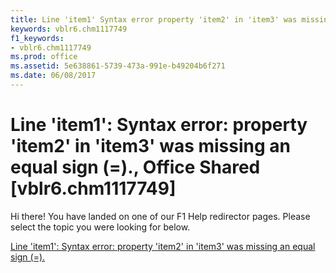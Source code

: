 ```yaml
---
title: Line 'item1' Syntax error property 'item2' in 'item3' was missing an equal sign (=)., Office Shared [vblr6.chm1117749]
keywords: vblr6.chm1117749
f1_keywords:
- vblr6.chm1117749
ms.prod: office
ms.assetid: 5e638861-5739-473a-991e-b49204b6f271
ms.date: 06/08/2017
---
```



# Line 'item1': Syntax error: property 'item2' in 'item3' was missing an equal sign (=)., Office Shared [vblr6.chm1117749]

Hi there! You have landed on one of our F1 Help redirector pages. Please select the topic you were looking for below.

[Line 'item1': Syntax error: property 'item2' in 'item3' was missing an equal sign (=).](http://msdn.microsoft.com/library/50ab6648-8476-8ebc-49ef-aaf1f5f90cf1%28Office.15%29.aspx)

